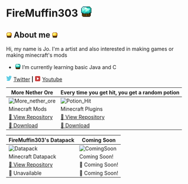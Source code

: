  # FireMuffin303 ![alt text][diamond_muffin32]
 ## ![alt text][golden_muffin] About me ![alt text][golden_muffin]

Hi, my name is Jo. I'm a artist and also interested in making games or making minecraft's mods

- ![alt text][diamond_muffin16] I’m currently learning basic Java and C

![alt text][twitterlogo] [Twitter][twitter] **|** ![alt text][youtubelogo] [Youtube][youtube]

More Nether Ore | Every time you get hit, you get a random potion
--|--
![More_nether_ore](https://i.imgur.com/BM44Rzr.png) | ![Potion_Hit](https://i.imgur.com/8uqsFtm.png)
Minecraft Mods | Minecraft Plugins
[📖 View Repository](https://github.com/FireMuffin303/More_Nether_Ore) | [📖 View Repository](https://github.com/FireMuffin303/PotionHit)
[💾 Download](https://www.curseforge.com/minecraft/mc-mods/more-nether-ore) | [💾 Download](https://www.mediafire.com/file/gul58ubrg9rpma4/DamagedPotion.jar/file) 

FireMuffin303's Datapack | Coming Soon
--|--
![Datapack](https://i.imgur.com/yWuTDJ5.png) |![ComingSoon][ComingSoon]
Minecraft Datapack | Coming Soon!
[📖 View Repository](https://github.com/FireMuffin303/FireMuffin303_Datapack) |📖 Coming Soon!
💾 Unavailable | 💾 Coming Soon!

[golden_muffin]:https://github.com/FireMuffin303/FireMuffin303/blob/main/Gold%20tier%20muffin%20faceless16px.png
[diamond_muffin32]:https://github.com/FireMuffin303/FireMuffin303/blob/main/Diamond%20tier%20muffin%20faceless32px.png
[diamond_muffin16]:https://github.com/FireMuffin303/FireMuffin303/blob/main/Diamond%20tier%20muffin%20faceless16px.png
[twitter]:https://twitter.com/FireMuffin303
[youtube]:https://www.youtube.com/channel/UCHhXWBglcAzuge1qAOY2Zxw
[twitterlogo]:https://github.com/FireMuffin303/FireMuffin303/blob/main/twitter16px.png
[youtubelogo]:https://github.com/FireMuffin303/FireMuffin303/blob/main/youtube%20logo16px.png
[ComingSoon]:https://i.imgur.com/GFWrJsj.png
